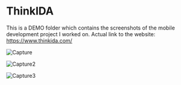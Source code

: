 # ThinkIDA
This is a DEMO folder which contains the screenshots of the mobile development project I worked on.
Actual link to the website: https://www.thinkida.com/

![Capture](https://user-images.githubusercontent.com/69872931/179314801-8380e7e3-5312-4053-90fb-fd8dd013fbd6.PNG)

![Capture2](https://user-images.githubusercontent.com/69872931/179314817-9a09a1ee-aaa9-4ad0-96f8-5b0a1a53975c.PNG)

![Capture3](https://user-images.githubusercontent.com/69872931/179314832-b93c61ad-37d1-43e9-9fc2-ada9533bafee.PNG)
